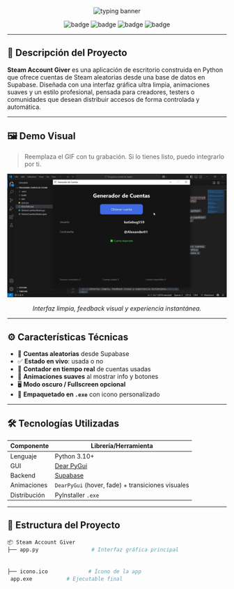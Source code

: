 <div align="center">

<img src="https://readme-typing-svg.herokuapp.com?font=Fira+Code&size=24&pause=1000&center=true&vCenter=true&width=435&lines=🎁+Steam+Account+Giver+UI;Minimalista+%7C+Moderno+%7C+100%25+Funcional" alt="typing banner" />

![badge](https://img.shields.io/badge/Made_with-Python-blue?style=for-the-badge&logo=python)
![badge](https://img.shields.io/badge/Frontend-DearPyGui-0f0?style=for-the-badge)
![badge](https://img.shields.io/badge/Backend-Supabase-28C18C?style=for-the-badge&logo=supabase)
![badge](https://img.shields.io/badge/UX-100%25+minimalista-black?style=for-the-badge)

</div>

---

## 🎯 Descripción del Proyecto

**Steam Account Giver** es una aplicación de escritorio construida en Python que ofrece cuentas de Steam aleatorias desde una base de datos en Supabase. Diseñada con una interfaz gráfica ultra limpia, animaciones suaves y un estilo profesional, pensada para creadores, testers o comunidades que desean distribuir accesos de forma controlada y automática.

---

## 🖼️ Demo Visual

> Reemplaza el GIF con tu grabación. Si lo tienes listo, puedo integrarlo por ti.

<div align="center">
  <img src="icon1.jpg" width="700" alt="demo-gif" />
  <p><i>Interfaz limpia, feedback visual y experiencia instantánea.</i></p>
</div>

---

## ⚙️ Características Técnicas

- 🔀 **Cuentas aleatorias** desde Supabase
- ✅ **Estado en vivo**: usada o no
- 🔄 **Contador en tiempo real** de cuentas usadas
- 💎 **Animaciones suaves** al mostrar info y botones
- 🖥️ **Modo oscuro / Fullscreen opcional**
- 🧩 **Empaquetado en `.exe`** con icono personalizado

---

## 🛠️ Tecnologías Utilizadas

| Componente | Librería/Herramienta |
|------------|----------------------|
| Lenguaje   | Python 3.10+         |
| GUI        | [Dear PyGui](https://github.com/hoffstadt/DearPyGui) |
| Backend    | [Supabase](https://supabase.com) |
| Animaciones | `DearPyGui` (hover, fade) + transiciones visuales |
| Distribución | PyInstaller `.exe` |

---

## 📁 Estructura del Proyecto

```bash
📦 Steam Account Giver
├── app.py                 # Interfaz gráfica principal


├── icono.ico             # Ícono de la app
 app.exe           # Ejecutable final
